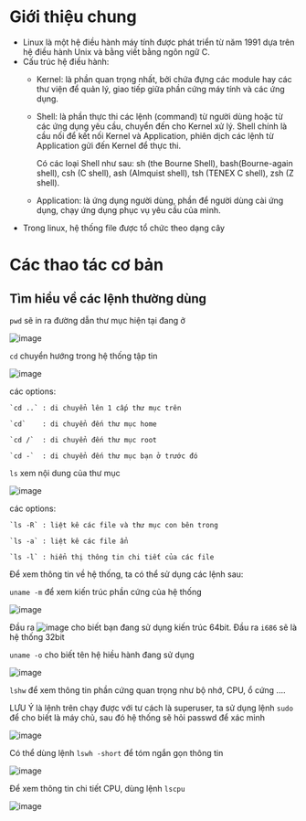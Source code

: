 # Giới thiệu chung
- Linux là một hệ điều hành máy tính được phát triển từ năm 1991 dựa trên hệ điều hành Unix và bằng viết bằng ngôn ngữ C.
- Cấu trúc hệ điều hành:
  - Kernel: là phần quan trọng nhất, bởi chứa đựng các module hay các thư viện để quản lý, giao tiếp giữa phần cứng máy tính và các ứng dụng.

  - Shell: là phần thực thi các lệnh (command) từ người dùng hoặc từ các ứng dụng yêu cầu, chuyển đến cho Kernel xử lý. Shell chính là cầu nối để kết nối Kernel và Application, phiên dịch các lệnh từ Application gửi đến Kernel để thực thi.

     Có các loại Shell như sau: sh (the Bourne Shell), bash(Bourne-again shell), csh (C shell), ash (Almquist shell), tsh (TENEX C shell), zsh (Z shell).
  - Application: là ứng dụng người dùng, phần để người dùng cài ứng dụng, chạy ứng dụng phục vụ yêu cầu của mình.
- Trong linux, hệ thống file được tổ chức theo dạng cây
# Các thao tác cơ bản
## Tìm hiểu về các lệnh thường dùng
`pwd` sẽ in ra đường dẫn thư mục hiện tại đang ở

![image](https://github.com/itravnn/kcsc_train/assets/127108265/c93a9e65-1050-4300-b4c1-8f3e8ad814e7)

`cd` chuyển hướng trong hệ thống tập tin

![image](https://github.com/itravnn/kcsc_train/assets/127108265/b8752414-eeda-48c0-9e2d-4dbeb9b662a6)

các options:

    `cd ..` : di chuyển lên 1 cấp thư mục trên

    `cd`    : di chuyển đến thư mục home

    `cd /`  : di chuyển đến thư mục root

    `cd -`  : di chuyển đến thư mục bạn ở trước đó

`ls` xem nội dung của thư mục

![image](https://github.com/itravnn/kcsc_train/assets/127108265/12fe283c-f930-4ee9-94a4-f5ffde8c5063)

các options:
    
    `ls -R` : liệt kê các file và thư mục con bên trong

    `ls -a` : liệt kê các file ẩn

    `ls -l` : hiển thị thông tin chi tiết của các file

Để xem thông tin về hệ thống, ta có thể sử dụng các lệnh sau:

`uname -m` để xem kiến trúc phần cứng của hệ thống 

![image](https://github.com/itravnn/kcsc_train/assets/127108265/43f18a9a-14c7-4d4a-a5f8-29f7c8d0db23)

Đầu ra  ![image](https://github.com/itravnn/kcsc_train/assets/127108265/f9a09b02-7eff-4244-bedf-e1d4c1982329) cho biết bạn đang sử dụng kiến trúc 64bit. Đầu ra `i686` sẽ là hệ thống 32bit

`uname -o` cho biết tên hệ hiều hành đang sử dụng

![image](https://github.com/itravnn/kcsc_train/assets/127108265/e713d9f5-69dd-49bd-b4c9-d992feebce0d)

`lshw` để xem thông tin phần cứng quan trọng như bộ nhớ, CPU, ổ cứng ....

LƯU Ý là lệnh trên chạy được với tư cách là superuser, ta sử dụng lệnh `sudo` để cho biết là máy chủ, sau đó hệ thống sẽ hỏi passwd để xác minh

![image](https://github.com/itravnn/kcsc_train/assets/127108265/179ee4d9-9ee4-4c6f-a9d7-fb8dd06aa1e2)

Có thể dùng lệnh `lswh -short` để tóm ngắn gọn thông tin

![image](https://github.com/itravnn/kcsc_train/assets/127108265/a93e09ff-6057-4b0d-b928-68d7bc06236d)

Để xem thông tin chi tiết CPU, dùng lệnh `lscpu`

![image](https://github.com/itravnn/kcsc_train/assets/127108265/0bc4249a-42ed-4c83-b9af-9e73f1357977)




